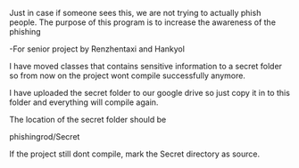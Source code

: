 Just in case if someone sees this,
we are not trying to actually phish people.
The purpose of this program is to increase the awareness of the phishing

-For senior project by Renzhentaxi and Hankyol


I have moved classes that contains sensitive information to a secret folder 
so from now on the project wont compile successfully anymore.

I have uploaded the secret folder to our google drive so just copy it in to this folder 
and everything will compile again.

The location of the secret folder should be

phishingrod/Secret

If the project still dont compile, mark the Secret directory as source.